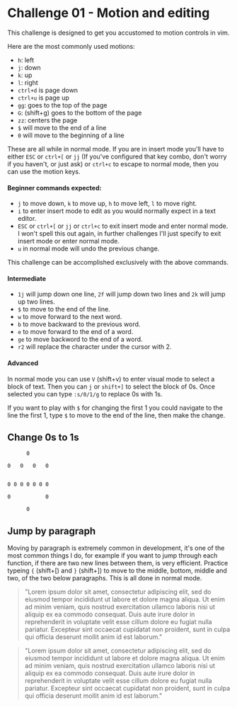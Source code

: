 # Challenge 01 - Motion and editing

This challenge is designed to get you accustomed to motion controls in vim.  

Here are the most commonly used motions:

* `h`: left
* `j`: down
* `k`: up
* `l`: right
* `ctrl+d` is page down
* `ctrl+u` is page up
* `gg`: goes to the top of the page
* `G`: (shift+g) goes to the bottom of the page
* `zz`: centers the page
* `$` will move to the end of a line
* `0` will move to the beginning of a line

These are all while in normal mode.  If you are in insert mode you'll have to either `ESC` or `ctrl+[` or `jj` (If you've configured that key combo, don't worry if you haven't, or just ask) or `ctrl+c` to escape to normal mode, then you can use the motion keys.

#### Beginner commands expected:
* `j` to move down, `k` to move up, `h` to move left, `l` to move right.
* `i` to enter insert mode to edit as you would normally expect in a text editor.
* `ESC` or `ctrl+[` or `jj` or `ctrl+c` to exit insert mode and enter normal mode.  I won't spell this out again, in further challenges I'll just specify to exit insert mode or enter normal mode.
* `u` in normal mode will undo the previous change.

This challenge can be accomplished exclusively with the above commands.

#### Intermediate

* `1j` will jump down one line, `2f` will jump down two lines and `2k` will jump up two lines.
* `$` to move to the end of the line.
* `w` to move forward to the next word.
* `b` to move backward to the previous word.
* `e` to move forward to the end of a word.
* `ge` to move backword to the end of a word.
* `r2` will replace the character under the cursor with 2.

#### Advanced

In normal mode you can use `V` (shift+v) to enter visual mode to select a block of text.  Then you can `j` or `shift+]` to select the block of 0s.  Once selected you can type `:s/0/1/g` to replace 0s with 1s.

If you want to play with `$` for changing the first 1 you could navigate to the line the first 1, type `$` to move to the end of the line, then make the change.

## Change 0s to 1s

```
      0

0   0   0   0


0 0 0 0 0 0 0

0           0

      0
```

## Jump by paragraph

Moving by paragraph is extremely common in development, it's one of the most common things I do, for example if you want to jump through each function, if there are two new lines between them, is very efficient.  Practice typeing `{` (shift+[) and `}` (shift+]) to move to the middle, bottom, middle and two, of the two below paragraphs.  This is all done in normal mode.

> "Lorem ipsum dolor sit amet, consectetur adipiscing elit, sed do eiusmod tempor incididunt ut labore et dolore magna aliqua. Ut enim ad minim veniam, quis nostrud exercitation ullamco laboris nisi ut aliquip ex ea commodo consequat. Duis aute irure dolor in reprehenderit in voluptate velit esse cillum dolore eu fugiat nulla pariatur. Excepteur sint occaecat cupidatat non proident, sunt in culpa qui officia deserunt mollit anim id est laborum."

> "Lorem ipsum dolor sit amet, consectetur adipiscing elit, sed do eiusmod tempor incididunt ut labore et dolore magna aliqua. Ut enim ad minim veniam, quis nostrud exercitation ullamco laboris nisi ut aliquip ex ea commodo consequat. Duis aute irure dolor in reprehenderit in voluptate velit esse cillum dolore eu fugiat nulla pariatur. Excepteur sint occaecat cupidatat non proident, sunt in culpa qui officia deserunt mollit anim id est laborum."
